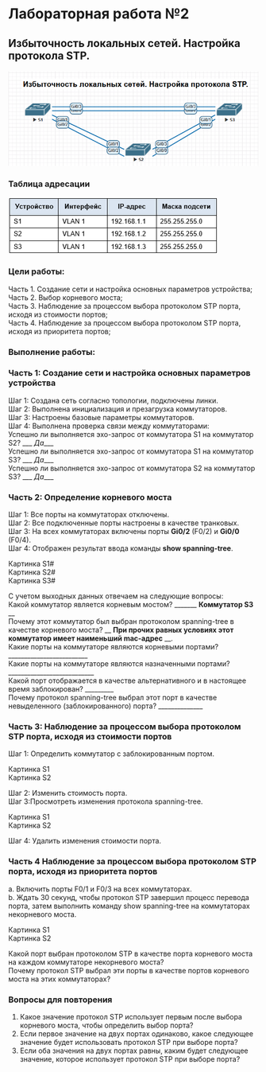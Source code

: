 # Лабораторная работа №2
## Избыточность локальных сетей. Настройка протокола STP.
####
![alt text](image.png)
### Таблица адресации
![alt text](image-1.png)
### Цели работы:
Часть 1. Создание сети и настройка основных параметров устройства; <br>
Часть 2. Выбор корневого моста; <br>
Часть 3. Наблюдение за процессом выбора протоколом STP порта, исходя из стоимости портов; <br>
Часть 4. Наблюдение за процессом выбора протоколом STP порта, исходя из приоритета портов; <br>

### Выполнение работы:
### Часть 1:  Создание сети и настройка основных параметров устройства

Шаг 1:  Создана сеть согласно топологии, подключены линки.   
Шаг 2:  Выполнена инициализация и презагрузка коммутаторов.   
Шаг 3:  Настроены базовые параметры коммутаторов.   
Шаг 4:  Выполнена проверка связи между коммутаторами:  
    Успешно ли выполняется эхо-запрос от коммутатора S1 на коммутатор S2?   ___ _Да____   
    Успешно ли выполняется эхо-запрос от коммутатора S1 на коммутатор S3?   ___ _Да____   
    Успешно ли выполняется эхо-запрос от коммутатора S2 на коммутатор S3?   ___ _Да____  

### Часть 2: Определение корневого моста
Шаг 1: Все порты на коммутаторах отключены.   
Шаг 2: Все подключенные порты настроены в качестве транковых.  
Шаг 3: На всех коммутаторах включены порты __Gi0/2__ (F0/2) и __Gi0/0__ (F0/4).   
Шаг 4: Отображен результат ввода команды __show spanning-tree__.

Картинка S1#    
Картинка S2#   
Картинка S3#   

С учетом выходных данных отвечаем на следующие вопросы:   
Какой коммутатор является корневым мостом? _______ __Коммутатор S3__ __   
Почему этот коммутатор был выбран протоколом spanning-tree в качестве корневого моста? __ __При прочих равных условиях этот коммутатор имеет наименьший mac-адрес__ __.   
Какие порты на коммутаторе являются корневыми портами? _________________________   
Какие порты на коммутаторе являются назначенными портами?  ___________________________   
Какой порт отображается в качестве альтернативного и в настоящее время заблокирован? _________   
Почему протокол spanning-tree выбрал этот порт в качестве невыделенного (заблокированного) порта? ______________   
### Часть 3: Наблюдение за процессом выбора протоколом STP порта, исходя из стоимости портов
Шаг 1: Определить коммутатор с заблокированным портом.

Картинка S1   
Картинка S2

Шаг 2: Изменить стоимость порта.   
Шаг 3:Просмотреть изменения протокола spanning-tree.   

Картинка S1  
Картинка S2   

Шаг 4:	Удалить изменения стоимости порта.   

### Часть 4 Наблюдение за процессом выбора протоколом STP порта, исходя из приоритета портов
a. Включить порты F0/1 и F0/3 на всех коммутаторах.   
b. Ждать 30 секунд, чтобы протокол STP завершил процесс перевода порта, затем выполнить команду show spanning-tree на коммутаторах некорневого моста.   

Картинка S1  
Картинка S2   

Какой порт выбран протоколом STP в качестве порта корневого моста на каждом коммутаторе некорневого моста?    
Почему протокол STP выбрал эти порты в качестве портов корневого моста на этих коммутаторах?   

### Вопросы для повторения

1.	Какое значение протокол STP использует первым после выбора корневого моста, чтобы определить выбор порта?   
2.	Если первое значение на двух портах одинаково, какое следующее значение будет использовать протокол STP при выборе порта?   
3.	Если оба значения на двух портах равны, каким будет следующее значение, которое использует протокол STP при выборе порта?   

